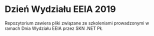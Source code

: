 # Dzień Wydziału EEIA 2019
Repozytorium zawiera pliki związane ze szkoleniami prowadzonymi w ramach Dnia Wydziału EEIA przez SKN .NET PŁ
